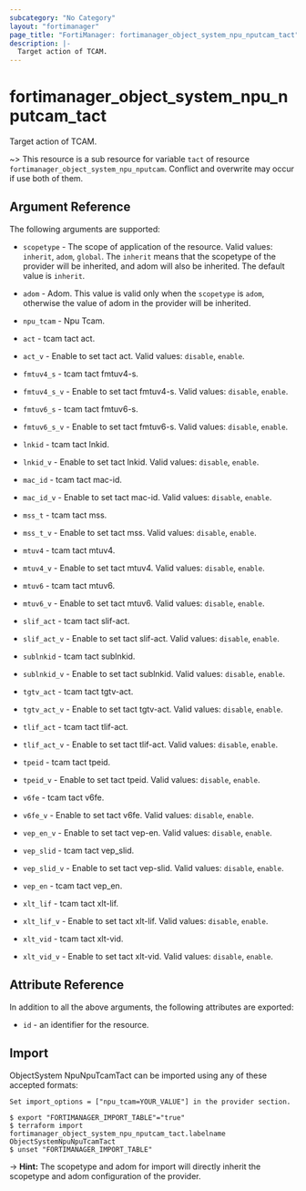 ```yaml
---
subcategory: "No Category"
layout: "fortimanager"
page_title: "FortiManager: fortimanager_object_system_npu_nputcam_tact"
description: |-
  Target action of TCAM.
---
```


# fortimanager_object_system_npu_nputcam_tact
Target action of TCAM.

~> This resource is a sub resource for variable `tact` of resource `fortimanager_object_system_npu_nputcam`. Conflict and overwrite may occur if use both of them.



## Argument Reference


The following arguments are supported:

* `scopetype` - The scope of application of the resource. Valid values: `inherit`, `adom`, `global`. The `inherit` means that the scopetype of the provider will be inherited, and adom will also be inherited. The default value is `inherit`.
* `adom` - Adom. This value is valid only when the `scopetype` is `adom`, otherwise the value of adom in the provider will be inherited.
* `npu_tcam` - Npu Tcam.

* `act` - tcam tact act.
* `act_v` - Enable to set tact act. Valid values: `disable`, `enable`.

* `fmtuv4_s` - tcam tact fmtuv4-s.
* `fmtuv4_s_v` - Enable to set tact fmtuv4-s. Valid values: `disable`, `enable`.

* `fmtuv6_s` - tcam tact fmtuv6-s.
* `fmtuv6_s_v` - Enable to set tact fmtuv6-s. Valid values: `disable`, `enable`.

* `lnkid` - tcam tact lnkid.
* `lnkid_v` - Enable to set tact lnkid. Valid values: `disable`, `enable`.

* `mac_id` - tcam tact mac-id.
* `mac_id_v` - Enable to set tact mac-id. Valid values: `disable`, `enable`.

* `mss_t` - tcam tact mss.
* `mss_t_v` - Enable to set tact mss. Valid values: `disable`, `enable`.

* `mtuv4` - tcam tact mtuv4.
* `mtuv4_v` - Enable to set tact mtuv4. Valid values: `disable`, `enable`.

* `mtuv6` - tcam tact mtuv6.
* `mtuv6_v` - Enable to set tact mtuv6. Valid values: `disable`, `enable`.

* `slif_act` - tcam tact slif-act.
* `slif_act_v` - Enable to set tact slif-act. Valid values: `disable`, `enable`.

* `sublnkid` - tcam tact sublnkid.
* `sublnkid_v` - Enable to set tact sublnkid. Valid values: `disable`, `enable`.

* `tgtv_act` - tcam tact tgtv-act.
* `tgtv_act_v` - Enable to set tact tgtv-act. Valid values: `disable`, `enable`.

* `tlif_act` - tcam tact tlif-act.
* `tlif_act_v` - Enable to set tact tlif-act. Valid values: `disable`, `enable`.

* `tpeid` - tcam tact tpeid.
* `tpeid_v` - Enable to set tact tpeid. Valid values: `disable`, `enable`.

* `v6fe` - tcam tact v6fe.
* `v6fe_v` - Enable to set tact v6fe. Valid values: `disable`, `enable`.

* `vep_en_v` - Enable to set tact vep-en. Valid values: `disable`, `enable`.

* `vep_slid` - tcam tact vep_slid.
* `vep_slid_v` - Enable to set tact vep-slid. Valid values: `disable`, `enable`.

* `vep_en` - tcam tact vep_en.
* `xlt_lif` - tcam tact xlt-lif.
* `xlt_lif_v` - Enable to set tact xlt-lif. Valid values: `disable`, `enable`.

* `xlt_vid` - tcam tact xlt-vid.
* `xlt_vid_v` - Enable to set tact xlt-vid. Valid values: `disable`, `enable`.



## Attribute Reference

In addition to all the above arguments, the following attributes are exported:
* `id` - an identifier for the resource.

## Import

ObjectSystem NpuNpuTcamTact can be imported using any of these accepted formats:
```
Set import_options = ["npu_tcam=YOUR_VALUE"] in the provider section.

$ export "FORTIMANAGER_IMPORT_TABLE"="true"
$ terraform import fortimanager_object_system_npu_nputcam_tact.labelname ObjectSystemNpuNpuTcamTact
$ unset "FORTIMANAGER_IMPORT_TABLE"
```
-> **Hint:** The scopetype and adom for import will directly inherit the scopetype and adom configuration of the provider.
